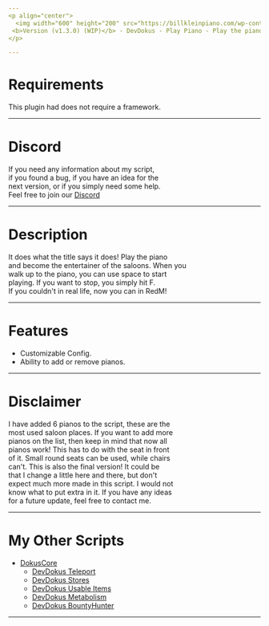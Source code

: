 ```yaml
---
<p align="center">
  <img width="600" height="200" src="https://billkleinpiano.com/wp-content/uploads/banner-interior.jpg"><br>
 <b>Version (v1.3.0) (WIP)</b> - DevDokus - Play Piano - Play the piano like a pro in RedM
</p>

---
```

# Requirements
This plugin had does not require a framework.

---
# Discord
If you need any information about my script,<br>
if you found a bug, if you have an idea for the <br>
next version, or if you simply need some help.<br>
Feel free to join our [Discord](https://discord.com/invite/ksQRq25Hcz)

---
# Description
It does what the title says it does! Play the piano<br>
and become the entertainer of the saloons. When you<br>
walk up to the piano, you can use space to start<br>
playing. If you want to stop, you simply hit F.<br>
If you couldn't in real life, now you can in RedM!

---
# Features
- Customizable Config.
- Ability to add or remove pianos.

---
# Disclaimer
I have added 6 pianos to the script, these are the<br>
most used saloon places. If you want to add more<br>
pianos on the list, then keep in mind that now all<br>
pianos work! This has to do with the seat in front<br>
of it. Small round seats can be used, while chairs<br>
can't. This is also the final version! It could be<br>
that I change a little here and there, but don't<br>
expect much more made in this script. I would not<br>
know what to put extra in it. If you have any ideas<br>
for a future update, feel free to contact me.

---
# My Other Scripts
- [DokusCore](https://github.com/DevDokus/DokusCore)
  - [DevDokus Teleport]( https://github.com/DevDokus/RedM-Teleport)
  - [DevDokus Stores](https://github.com/DevDokus/Redm-Stores)
  - [DevDokus Usable Items](https://github.com/DevDokus/RedM-UsableItems)
  - [DevDokus Metabolism](https://github.com/DevDokus/RedM-Metabolism)
  - [DevDokus BountyHunter](https://github.com/DevDokus/RedM-BountyHunter)

---
